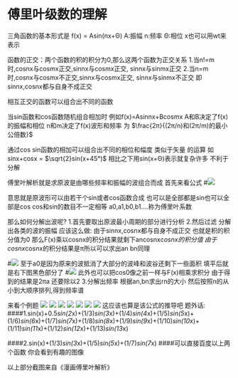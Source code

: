 # 傅里叶级数的理解
三角函数的基本形式是
f(x) = Asin(nx+Θ)
A:振幅
n:频率
Θ:相位
x也可以用wt来表示

函数的正交：两个函数的积的积分为0,那么这两个函数为正交关系
1.当n!=m时,cosnx与cosmx正交,sinnx与cosmx正交, sinnx与sinmx正交
2.当n=m时,cosnx与cosmx不正交,sinnx与cosmx正交, sinnx与sinmx不正交
即sinnx,cosnx都与自身不成正交

相互正交的函数可以组合出不同的函数

当sin函数和cos函数随机组合相加时
例如f(x)=Asinnx+Bcosmx
A和B决定了f(x)的振幅和相位 
n和m决定了f(x)波形和频率 为
$\frac{2π}{(2π/n)和(2π/m)的最小公倍数}$


通过cos sin函数的相加可以组合出不同的相位和幅度 类似于矢量 的运算
如 sinx+cosx = $\sqrt{2}sin(x+45°)$
相比之下用sin(x+Θ)表示就复杂许多 不利于分解

傅里叶解析就是求原波是由哪些频率和振幅的波组合而成
首先来看公式
#![](http://7xqhly.com1.z0.glb.clouddn.com/fuliye.PNG)

意思就是原波形可以由若干个sin或者cos函数合成
也可以是全部都是sin也可以全部是cos cos和sin的数目不一定相等
a0,a1,b0,b1....称为傅里叶系数


那么如何分解出波呢?
1.首先要取出原波最小周期的部分进行分析
2.然后过滤 分解出各类的波的振幅 应该这么做:
由于sinnx,cosnx都与自身不成正交 也就是积的积分值为0 那么F(x)乘以cosnx的积分结果就剩下ancosnx*cosnx的积分值
由于cosnx*cosnx的积分结果是π所以可以求出an
bn同理

#![](http://7xqhly.com1.z0.glb.clouddn.com/fuliye2.PNG)
至于a0是因为原来的波抵消了大部分的波峰和波谷还剩下一些面积
填平后就是右下图黑色部分了
#![](http://7xqhly.com1.z0.glb.clouddn.com/fuliye3.PNG)
此外也可以把cos0像之前一样与F(x)相乘求积分 由于得到的结果是2πa 还要除以2
3.分解出频率
根据an,bn求出rn的大小 然后按照n的从小到大顺序排列,得到频率谱

来看个例题
![](http://7xqhly.com1.z0.glb.clouddn.com/fuliye7.PNG)
![](http://7xqhly.com1.z0.glb.clouddn.com/fuliye8.PNG)
![](http://7xqhly.com1.z0.glb.clouddn.com/fuliye9.PNG)
![](http://7xqhly.com1.z0.glb.clouddn.com/fuliye10.PNG)
![](http://7xqhly.com1.z0.glb.clouddn.com/fuliye11.PNG)
![](http://7xqhly.com1.z0.glb.clouddn.com/fuliye12.PNG)
![](http://7xqhly.com1.z0.glb.clouddn.com/fuliye13.PNG)
这应该也算是该公式的推导吧
题外话:
####1.sin(x)+0.5*sin(2*x)+(1/3)*sin(3*x)+(1/4)*sin(4*x)+(1/5)*sin(5*x)+(1/6)*sin(6*x)+(1/7)*sin(7*x)+(1/8)*sin(8*x)+(1/9)*sin(9*x)+(1/10)*sin(10*x)+(1/11)*sin(11*x)+(1/12)*sin(12*x)+(1/13)*sin(13*x)

####2.sin(x)+(1/3)*sin(3*x)+(1/5)*sin(5*x)+(1/7)*sin(7*x)
####可以直接百度以上两个函数 你会看到有趣的图像

以上部分截图来自《漫画傅里叶解析》


